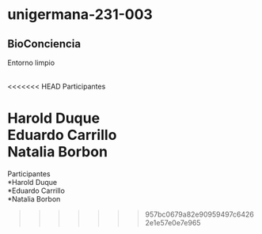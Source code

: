 # unigermana-231-003
## BioConciencia
Entorno limpio

<br>
<<<<<<< HEAD
Participantes <br>

Harold Duque<br>
Eduardo Carrillo<br>
Natalia Borbon<br>
=======
Participantes<br>
*Harold Duque<br>
*Eduardo Carrillo<br>
*Natalia Borbon<br>
>>>>>>> 957bc0679a82e90959497c64262e1e57e0e7e965
